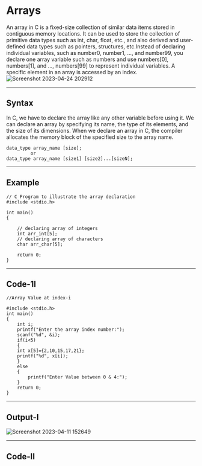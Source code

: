# Arrays
An array in C is a fixed-size collection of similar data items stored in contiguous memory locations. It can be used to store the collection of primitive data types such as int, char, float, etc., and also derived and user-defined data types such as pointers, structures, etc.Instead of declaring individual variables, such as number0, number1, ..., and number99, you declare one array variable such as numbers and use numbers[0], numbers[1], and ..., numbers[99] to represent individual variables. A specific element in an array is accessed by an index.
![Screenshot 2023-04-24 202912](https://user-images.githubusercontent.com/113619312/234036150-b4d04c6c-e0eb-4e29-942a-0599344d9df0.png)

---

## __Syntax__
In C, we have to declare the array like any other variable before using it. We can declare an array by specifying its name, the type of its elements, and the size of its dimensions. When we declare an array in C, the compiler allocates the memory block of the specified size to the array name.
```
data_type array_name [size];
         or
data_type array_name [size1] [size2]...[sizeN];
```

---

## __Example__
```
// C Program to illustrate the array declaration
#include <stdio.h>
 
int main()
{
 
    // declaring array of integers
    int arr_int[5];
    // declaring array of characters
    char arr_char[5];
 
    return 0;
}
```

---

## __Code-1I__
```
//Array Value at index-i

#include <stdio.h>
int main()
{
	int i;
	printf("Enter the array index number:");
	scanf("%d", &i);
	if(i<5)
	{
	int x[5]={2,10,15,17,21};
	printf("%d", x[i]);
	}
	else
	{
		printf("Enter Value between 0 & 4:");
	}
	return 0;
}
```

---

## __Output-I__
![Screenshot 2023-04-11 152649](https://user-images.githubusercontent.com/113619312/234037470-802e5d09-7343-4257-b27f-f1292b4c4c34.png)

---

## __Code-II__
```

